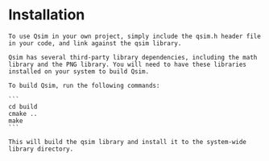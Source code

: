 # Installation
    To use Qsim in your own project, simply include the qsim.h header file in your code, and link against the qsim library.

    Qsim has several third-party library dependencies, including the math library and the PNG library. You will need to have these libraries installed on your system to build Qsim.

    To build Qsim, run the following commands:

    ```
    cd build 
    cmake ..
    make 
    ```

    This will build the qsim library and install it to the system-wide library directory.